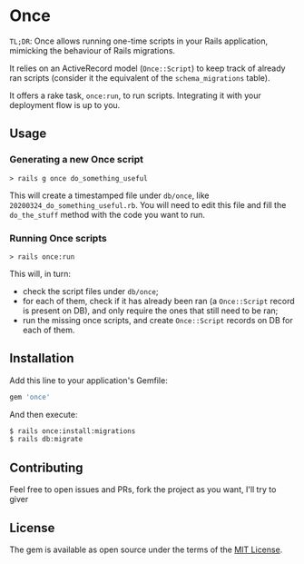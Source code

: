 # Once

`TL;DR`: Once allows running one-time scripts in your Rails application, mimicking
the behaviour of Rails migrations.

It relies on an ActiveRecord model (`Once::Script`) to keep track of already ran
scripts (consider it the equivalent of the `schema_migrations` table).

It offers a rake task, `once:run`, to run scripts. Integrating it with your
deployment flow is up to you.

## Usage

### Generating a new Once script

`> rails g once do_something_useful`

This will create a timestamped file under `db/once`, like
`20200324_do_something_useful.rb`. You will need to edit this file and fill the
`do_the_stuff` method with the code you want to run.

### Running Once scripts

`> rails once:run`

This will, in turn:

- check the script files under `db/once`;
- for each of them, check if it has already been ran (a `Once::Script` record is
  present on DB), and only require the ones that still need to be ran;
- run the missing once scripts, and create `Once::Script` records on DB for each
  of them.

## Installation

Add this line to your application's Gemfile:

```ruby
gem 'once'
```

And then execute:

```bash
$ rails once:install:migrations
$ rails db:migrate
```

## Contributing

Feel free to open issues and PRs, fork the project as you want, I'll try to giver


## License

The gem is available as open source under the terms of the [MIT License](https://opensource.org/licenses/MIT).
